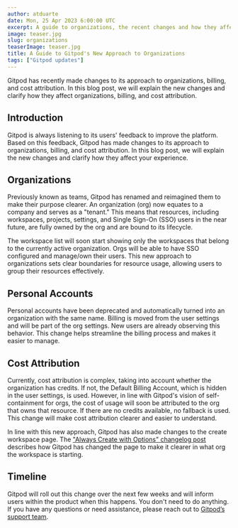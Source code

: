 ```yaml
---
author: atduarte
date: Mon, 25 Apr 2023 6:00:00 UTC
excerpt: A guide to organizations, the recent changes and how they affect the user's experience.
image: teaser.jpg
slug: organizations
teaserImage: teaser.jpg
title: A Guide to Gitpod's New Approach to Organizations
tags: ["Gitpod updates"]
---
```


Gitpod has recently made changes to its approach to organizations, billing, and cost attribution. In this blog post, we will explain the new changes and clarify how they affect organizations, billing, and cost attribution.

## Introduction

Gitpod is always listening to its users' feedback to improve the platform. Based on this feedback, Gitpod has made changes to its approach to organizations, billing, and cost attribution. In this blog post, we will explain the new changes and clarify how they affect your experience.

## Organizations

Previously known as teams, Gitpod has renamed and reimagined them to make their purpose clearer. An organization (org) now equates to a company and serves as a "tenant." This means that resources, including workspaces, projects, settings, and Single Sign-On (SSO) users in the near future, are fully owned by the org and are bound to its lifecycle.

The workspace list will soon start showing only the workspaces that belong to the currently active organization. Orgs will be able to have SSO configured and manage/own their users. This new approach to organizations sets clear boundaries for resource usage, allowing users to group their resources effectively.

## Personal Accounts

Personal accounts have been deprecated and automatically turned into an organization with the same name. Billing is moved from the user settings and will be part of the org settings. New users are already observing this behavior. This change helps streamline the billing process and makes it easier to manage.

## Cost Attribution

Currently, cost attribution is complex, taking into account whether the organization has credits. If not, the Default Billing Account, which is hidden in the user settings, is used. However, in line with Gitpod's vision of self-containment for orgs, the cost of usage will soon be attributed to the org that owns that resource. If there are no credits available, no fallback is used. This change will make cost attribution clearer and easier to understand.

In line with this new approach, Gitpod has also made changes to the create workspace page. The ["Always Create with Options" changelog post](/changelog/new-workspace-creation-page) describes how Gitpod has changed the page to make it clearer in what org the workspace is starting.

## Timeline

Gitpod will roll out this change over the next few weeks and will inform users within the product when this happens. You don't need to do anything. If you have any questions or need assistance, please reach out to [Gitpod’s support team](/support).
